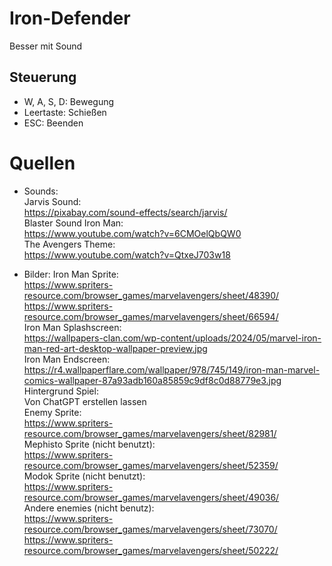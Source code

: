 # Iron-Defender
Besser mit Sound

## Steuerung
- W, A, S, D: Bewegung  
- Leertaste: Schießen  
- ESC: Beenden  

# Quellen
- Sounds:  
Jarvis Sound:  
https://pixabay.com/sound-effects/search/jarvis/   
Blaster Sound Iron Man:  
https://www.youtube.com/watch?v=6CMOelQbQW0  
The Avengers Theme:  
https://www.youtube.com/watch?v=QtxeJ703w18  

- Bilder:
Iron Man Sprite:  
https://www.spriters-resource.com/browser_games/marvelavengers/sheet/48390/  
https://www.spriters-resource.com/browser_games/marvelavengers/sheet/66594/  
Iron Man Splashscreen:  
https://wallpapers-clan.com/wp-content/uploads/2024/05/marvel-iron-man-red-art-desktop-wallpaper-preview.jpg  
Iron Man Endscreen:  
https://r4.wallpaperflare.com/wallpaper/978/745/149/iron-man-marvel-comics-wallpaper-87a93adb160a85859c9df8c0d88779e3.jpg  
Hintergrund Spiel:  
Von ChatGPT erstellen lassen  
Enemy Sprite:  
https://www.spriters-resource.com/browser_games/marvelavengers/sheet/82981/  
Mephisto Sprite (nicht benutzt):  
https://www.spriters-resource.com/browser_games/marvelavengers/sheet/52359/  
Modok Sprite (nicht benutzt):  
https://www.spriters-resource.com/browser_games/marvelavengers/sheet/49036/  
Andere enemies (nicht benutz):  
https://www.spriters-resource.com/browser_games/marvelavengers/sheet/73070/  
https://www.spriters-resource.com/browser_games/marvelavengers/sheet/50222/  
